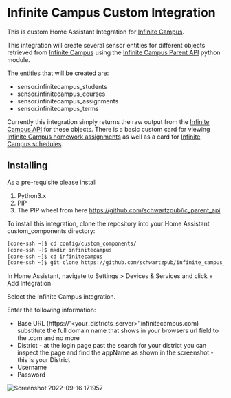 # Infinite Campus Custom Integration
This is custom Home Assistant Integration for [Infinite Campus](https://www.infinitecampus.com/).  

This integration will create several sensor entities for different objects retrieved from [Infinite Campus](https://www.infinitecampus.com) using the [Infinite Campus Parent API](https://github.com/schwartzpub/ic_parent_api) python module.

The entities that will be created are:
 - sensor.infinitecampus_students
 - sensor.infinitecampus_courses
 - sensor.infinitecampus_assignments
 - sensor.infinitecampus_terms

Currently this integration simply returns the raw output from the [Infinite Campus API]() for these objects.  There is a basic custom card for viewing [Infinite Campus homework assignments](https://github.com/schwartzpub/homeassistant-cards) as well as a card for [Infinite Campus schedules](https://github.com/schwartzpub/homeassistant-cards).

## Installing
As a pre-requisite please install 
1. Python3.x
2. PIP
3. The PIP wheel from here https://github.com/schwartzpub/ic_parent_api


To install this integration, clone the repository into your Home Assistant custom_components directory:

```bash
[core-ssh ~]$ cd config/custom_components/
[core-ssh ~]$ mkdir infinitecampus
[core-ssh ~]$ cd infinitecampus
[core-ssh ~]$ git clone https://github.com/schwartzpub/infinite_campus_hassio.git
```

In Home Assistant, navigate to Settings > Devices & Services and click + Add Integration

Select the Infinite Campus integration.

Enter the following information:
 - Base URL (https://'<your_districts_server>'.infinitecampus.com)  substitute the full domain name that shows in your browsers url field to the .com and no more
 - District  - at the login page past the search for your district you can inspect the page and find the appName as shown in the screenshot - this is your District
 - Username
 - Password
 
![Screenshot 2022-09-16 171957](https://user-images.githubusercontent.com/13734613/190816004-a062b221-0653-4655-9b37-b67211350e6b.jpg)
